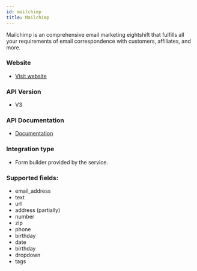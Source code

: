 ```yaml
---
id: mailchimp
title: Mailchimp
---
```


Mailchimp is an comprehensive email marketing eightshift that fulfills all your requirements of email correspondence with customers, affiliates, and more.

### Website

* [Visit website](https://mailchimp.com/)

### API Version

* V3

### API Documentation

* [Documentation](https://mailchimp.com/developer/marketing/api/)

### Integration type

* Form builder provided by the service.

### Supported fields:
* email_address
* text
* url
* address (partially)
* number
* zip
* phone
* birthday
* date
* birthday
* dropdown
* tags
